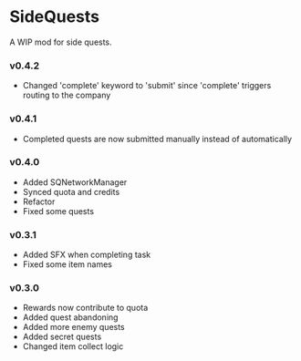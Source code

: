 # SideQuests
A WIP mod for side quests.

### v0.4.2
 - Changed 'complete' keyword to 'submit' since 'complete' triggers routing to the company 

### v0.4.1
 - Completed quests are now submitted manually instead of automatically

### v0.4.0
 - Added SQNetworkManager
 - Synced quota and credits
 - Refactor
 - Fixed some quests

### v0.3.1
 - Added SFX when completing task
 - Fixed some item names

### v0.3.0 
 - Rewards now contribute to quota 
 - Added quest abandoning 
 - Added more enemy quests 
 - Added secret quests 
 - Changed item collect logic
